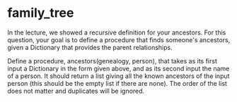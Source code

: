 # family_tree

In the lecture, we showed a recursive definition for your ancestors. For this question, your goal is to define a procedure that finds someone's ancestors, given a Dictionary that provides the parent relationships.

Define a procedure, ancestors(genealogy, person), that takes as its first input a Dictionary in the form given above, and as its second input the name of a person. It should return a list giving all the known ancestors of the input person (this should be the empty list if there are none). The order of the list does not matter and duplicates will be ignored.
